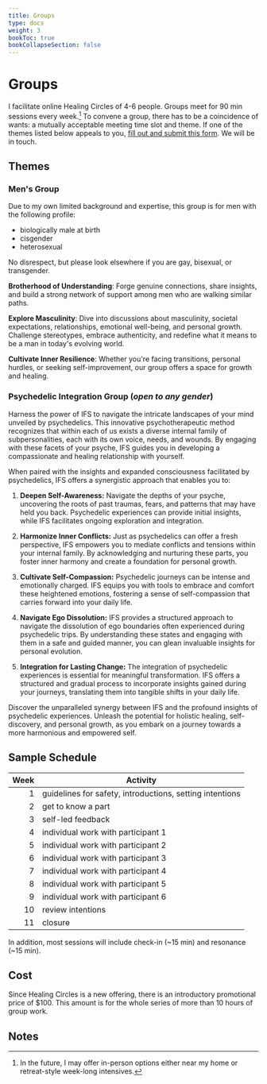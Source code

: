```yaml
---
title: Groups
type: docs
weight: 3
bookToc: true
bookCollapseSection: false
---
```


# Groups

I facilitate online Healing Circles of 4-6 people.
Groups meet for 90 min sessions every week.[^in-person]
To convene a group, there has to be a coincidence of wants:
a mutually acceptable meeting time slot and theme.
If one of the themes listed below appeals to you,
<a href="https://forms.gle/EM3pmjCRnnZpYYUN7" target="_blank">fill out and submit this form</a>.
We will be in touch.

## Themes

### Men's Group

Due to my own limited background and expertise, this group is for men with the following profile:

- biologically male at birth
- cisgender
- heterosexual

No disrespect, but please look elsewhere if you are gay, bisexual, or transgender.

**Brotherhood of Understanding**: Forge genuine connections, share insights, and build a strong network of support among men who are walking similar paths.

**Explore Masculinity**: Dive into discussions about masculinity, societal expectations, relationships, emotional well-being, and personal growth. Challenge stereotypes, embrace authenticity, and redefine what it means to be a man in today's evolving world.

**Cultivate Inner Resilience**: Whether you're facing transitions, personal hurdles, or seeking self-improvement, our group offers a space for growth and healing.

### Psychedelic Integration Group (*open to any gender*)

Harness the power of IFS to navigate the intricate landscapes of your mind unveiled by psychedelics. This innovative psychotherapeutic method recognizes that within each of us exists a diverse internal family of subpersonalities, each with its own voice, needs, and wounds. By engaging with these facets of your psyche, IFS guides you in developing a compassionate and healing relationship with yourself.

When paired with the insights and expanded consciousness facilitated by psychedelics, IFS offers a synergistic approach that enables you to:

1. **Deepen Self-Awareness:** Navigate the depths of your psyche, uncovering the roots of past traumas, fears, and patterns that may have held you back. Psychedelic experiences can provide initial insights, while IFS facilitates ongoing exploration and integration.

2. **Harmonize Inner Conflicts:** Just as psychedelics can offer a fresh perspective, IFS empowers you to mediate conflicts and tensions within your internal family. By acknowledging and nurturing these parts, you foster inner harmony and create a foundation for personal growth.

3. **Cultivate Self-Compassion:** Psychedelic journeys can be intense and emotionally charged. IFS equips you with tools to embrace and comfort these heightened emotions, fostering a sense of self-compassion that carries forward into your daily life.

4. **Navigate Ego Dissolution:** IFS provides a structured approach to navigate the dissolution of ego boundaries often experienced during psychedelic trips. By understanding these states and engaging with them in a safe and guided manner, you can glean invaluable insights for personal evolution.

5. **Integration for Lasting Change:** The integration of psychedelic experiences is essential for meaningful transformation. IFS offers a structured and gradual process to incorporate insights gained during your journeys, translating them into tangible shifts in your daily life.

Discover the unparalleled synergy between IFS and the profound insights of psychedelic experiences. Unleash the potential for holistic healing, self-discovery, and personal growth, as you embark on a journey towards a more harmonious and empowered self.

## Sample Schedule

| Week | Activity |
| ----: | -------- |
| 1 | guidelines for safety, introductions, setting intentions |
| 2 | get to know a part |
| 3 | self-led feedback |
| 4 | individual work with participant 1 |
| 5 | individual work with participant 2 |
| 6 | individual work with participant 3 |
| 7 | individual work with participant 4 |
| 8 | individual work with participant 5 |
| 9 | individual work with participant 6 |
| 10 | review intentions |
| 11 | closure |

In addition, most sessions will include check-in (~15 min) and resonance (~15 min).

## Cost

Since Healing Circles is a new offering, there is an introductory promotional price of $100.
This amount is for the whole series of more than 10 hours of group work.

## Notes

[^in-person]: In the future, I may offer in-person options either near my home or retreat-style week-long intensives.
